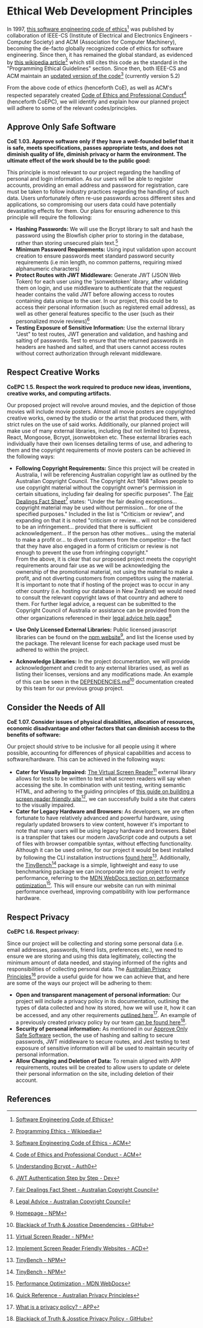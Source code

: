 # Ethical Web Development Principles

In 1997, [this software engineering code of ethics](https://dl.acm.org/doi/10.1145/265684.265699)[^1] was published by collaboration of IEEE-CS (Institute of Electrical and Electronics Engineers - Computer Society) and ACM (Association for Computer Machinery), becoming the de-facto globally recognized code of ethics for software engineering. Since then, it has remained the global standard, as evidenced by [this wikipedia article](https://en.wikipedia.org/wiki/Programming_ethics)[^2] which still cites this code as the standard in the "Programming Ethical Guidelines" section. Since then, both IEEE-CS and ACM maintain an [updated version of the code](https://www.acm.org/code-of-ethics/software-engineering-code)[^3] (currently version 5.2)

From the above code of ethics (henceforth CoE), as well as ACM's respected separately created [Code of Ethics and Professional Conduct](https://www.acm.org/code-of-ethics)[^4] (henceforth CoEPC), we will identify and explain how our planned project will adhere to some of the relevant codes/principles.

## Approve Only Safe Software

**CoE 1.03. Approve software only if they have a well-founded belief that it is safe, meets specifications, passes appropriate tests, and does not diminish quality of life, diminish privacy or harm the environment. The ultimate effect of the work should be to the public good:**

This principle is most relevant to our project regarding the handling of personal and login information. As our users will be able to register accounts, providing an email address and password for registration, care must be taken to follow industry practices regarding the handling of such data. Users unfortunately often re-use passwords across different sites and applications, so compromising our users data could have potentially devastating effects for them. Our plans for ensuring adherence to this principle will require the following:

- **Hashing Passwords:**
  We will use the Bcrypt library to salt and hash the password using the Blowfish cipher prior to storing in the database, rather than storing unsecured plain text.[^5]
- **Minimum Password Requirements:**
  Using input validation upon account creation to ensure passwords meet standard password security requirements (i.e min length, no common patterns, requiring mixed alphanumeric characters)
- **Protect Routes with JWT Middleware:**
  Generate JWT (JSON Web Token) for each user using the 'jsonwebtoken' library, after validating them on login, and use middleware to authenticate that the request header contains the valid JWT before allowing access to routes containing data unique to the user. In our project, this could be to access their personal information (such as registered email address), as well as other general features specific to the user (such as their personalized movie reviews)[^6]
- **Testing Exposure of Sensitive Information:**
  Use the external library "Jest" to test routes, JWT generation and validation, and hashing and salting of passwords. Test to ensure that the returned passwords in headers are hashed and salted, and that users cannot access routes without correct authorization through relevant middleware.

## Respect Creative Works

**CoEPC 1.5. Respect the work required to produce new ideas, inventions, creative works, and computing artifacts.**

Our proposed project will revolve around movies, and the depiction of those movies will include movie posters. Almost all movie posters are copyrighted creative works, owned by the studio or the artist that produced them, with strict rules on the use of said works. Additionally, our planned project will make use of many external libraries, including (but not limited to) Express, React, Mongoose, Bcrypt, jsonwebtoken etc. These external libraries each individually have their own licenses detailing terms of use, and adhering to them and the copyright requirements of movie posters can be achieved in the following ways:

- **Following Copyright Requirements:**
  Since this project will be created in Australia, I will be referencing Australian copyright law as outlined by the Australian Copyright Council. The Copyright Act 1968 "allows people to use copyright material without the copyright owner's permission in certain situations, including fair dealing for specific purposes". The [Fair Dealings Fact Sheet](https://s3-ap-southeast-2.amazonaws.com/dimoacc/factsheets/INFO079.pdf?t=2508130836)[^7] states: "Under the fair dealing exceptions... copyright material may be used without permission... for one of the specified purposes." Included in the list is "Criticism or review", and expanding on that it is noted "criticism or review... will not be considered to be an infringement... provided that there is sufficient acknowledgement... If the person has other motives... using the material to make a profit or... to divert customers from the competitor – the fact that they have also engaged in a form of criticism or review is not enough to prevent the use from infringing copyright."
  \
  From the above, it is clear that our proposed project meets the copyright requirements around fair use as we will be acknowledging the ownership of the promotional material, not using the material to make a profit, and not diverting customers from competitors using the material. It is important to note that if hosting of the project was to occur in any other country (i.e. hosting our database in New Zealand) we would need to consult the relevant copyright laws of that country and adhere to them. For further legal advice, a request can be submitted to the Copyright Council of Australia or assistance can be provided from the other organizations referenced in their [legal advice help page](https://www.copyright.org.au/legal-advice/)[^8]

- **Use Only Licensed External Libraries:**
  Public licensed javascript libraries can be found on the [npm website](https://www.npmjs.com/)[^9], and list the license used by the package. The relevant license for each package used must be adhered to within the project.
- **Acknowledge Libraries:**
  In the project documentation, we will provide acknowledgement and credit to any external libraries used, as well as listing their licenses, versions and any modifications made. An example of this can be seen in the [DEPENDENCIES.md](https://github.com/truth-josstice/dev1001_assignment2/blob/main/DEPENDENCIES.md#custom-modified-libraries-used)[^10] documentation created by this team for our previous group project.

## Consider the Needs of All

**CoE 1.07. Consider issues of physical disabilities, allocation of resources, economic disadvantage and other factors that can diminish access to the benefits of software:**

Our project should strive to be inclusive for all people using it where possible, accounting for differences of physical capabilities and access to software/hardware. This can be achieved in the following ways:

- **Cater for Visually Impaired:**
  [The Virtual Screen Reader](https://www.npmjs.com/package/@guidepup/virtual-screen-reader)[^11] external library allows for tests to be written to test what screen readers will say when accessing the site. In combination with unit testing, writing semantic HTML, and adhering to the guiding principles of [this guide on building a screen reader friendly site](https://www.accessibility-developer-guide.com/knowledge/screen-readers/how-to-implement/)[^12], we can successfully build a site that caters to the visually impaired.
- **Cater for Legacy Hardware and Browsers:** As developers, we are often fortunate to have relatively advanced and powerful hardware, using regularly updated browsers to view content, however it's important to note that many users will be using legacy hardware and browsers. Babel is a transpiler that takes our modern JavaScript code and outputs a set of files with browser compatible syntax, without effecting functionality. Although it can be used online, for our project it would be best installed by following the CLI installation instructions [found here](https://babeljs.io/setup#installation)[^13]. Additionally, the [TinyBench](https://www.npmjs.com/package/tinybench)[^13] package is a simple, lightweight and easy to use benchmarking package we can incorporate into our project to verify performance, referring to the [MDN WebDocs section on performance optimization](https://developer.mozilla.org/en-US/docs/Learn_web_development/Extensions/Performance/JavaScript)[^14]. This will ensure our website can run with minimal performance overhead, improving compatibility with low performance hardware.

## Respect Privacy

**CoEPC 1.6. Respect privacy:**

Since our project will be collecting and storing some personal data (i.e. email addresses, passwords, friend lists, preferences etc.), we need to ensure we are storing and using this data legitimately, collecting the minimum amount of data needed, and staying informed of the rights and responsibilities of collecting personal data. The [Australian Privacy Principles](https://www.oaic.gov.au/privacy/australian-privacy-principles/australian-privacy-principles-quick-reference)[^15] provide a useful guide for how we can achieve that, and here are some of the ways our project will be adhering to them:

- **Open and transparent management of personal information:**
  Our project will include a privacy policy in its documentation, outlining the types of data collected and how its stored, how we will use it, how it can be accessed, and any other requirements [outlined here](https://www.oaic.gov.au/privacy/your-privacy-rights/your-personal-information/what-is-a-privacy-policy)[^16]. An example of a previously created privacy policy by our team [can be found here](https://github.com/truth-josstice/dev1001_assignment2?tab=readme-ov-file#privacy-policy)[^17].
- **Security of personal information:**
  As mentioned in our [Approve Only Safe Software](#approve-only-safe-software) section, the use of hashing and salting to secure passwords, JWT middleware to secure routes, and Jest testing to test exposure of sensitive information will all be used to maintain security of personal information.
- **Allow Changing and Deletion of Data:**
  To remain aligned with APP requirements, routes will be created to allow users to update or delete their personal information on the site, including deletion of their account.

## References

[^1]: [Software Engineering Code of Ethics](https://dl.acm.org/doi/10.1145/265684.265699)
[^2]: [Programming Ethics - Wikipedia](https://en.wikipedia.org/wiki/Programming_ethics)
[^3]: [Software Engineering Code of Ethics - ACM](https://www.acm.org/code-of-ethics/software-engineering-code)
[^4]: [Code of Ethics and Professional Conduct - ACM](https://www.acm.org/code-of-ethics)
[^5]: [Understanding Bcrypt - Auth0](https://auth0.com/blog/hashing-in-action-understanding-bcrypt/)
[^6]: [JWT Authentication Step by Step - Dev](https://dev.to/hamzakhan/securing-your-expressjs-app-jwt-authentication-step-by-step-aom)
[^7]: [Fair Dealings Fact Sheet - Australian Copyright Council](https://s3-ap-southeast-2.amazonaws.com/dimoacc/factsheets/INFO079.pdf?t=2508130836)
[^8]: [Legal Advice - Australian Copyright Council](https://www.copyright.org.au/legal-advice/)
[^9]: [Homepage - NPM](https://www.npmjs.com/)
[^10]: [Blackjack of Truth & Josstice Dependencies - GitHub](https://github.com/truth-josstice/dev1001_assignment2/blob/main/DEPENDENCIES.md#custom-modified-libraries-used)
[^11]: [Virtual Screen Reader - NPM](https://www.npmjs.com/package/@guidepup/virtual-screen-reader)
[^12]: [Implement Screen Reader Friendly Websites - ACD](https://www.accessibility-developer-guide.com/knowledge/screen-readers/how-to-implement/)
[^13]: [TinyBench - NPM](https://www.npmjs.com/package/tinybench)
[^14]: [Performance Optimization - MDN WebDocs](https://developer.mozilla.org/en-US/docs/Learn_web_development/Extensions/Performance/JavaScript)
[^15]: [Quick Reference - Australian Privacy Principles](https://www.oaic.gov.au/privacy/australian-privacy-principles/australian-privacy-principles-quick-reference)
[^16]: [What is a privacy policy? - APP](https://www.oaic.gov.au/privacy/your-privacy-rights/your-personal-information/what-is-a-privacy-policy)
[^17]: [Blackjack of Truth & Josstice Privacy Policy - GitHub](https://github.com/truth-josstice/dev1001_assignment2?tab=readme-ov-file#privacy-policy)
